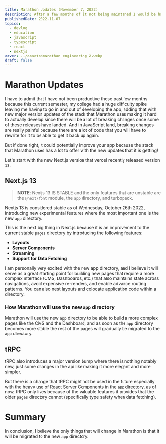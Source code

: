 ```yaml
---
title: Marathon Updates (November 7, 2022)
description: After a few months of it not being maintaned I would be happy to say that marathon is still going being developed! This blog post will tackle on how it will handle the migration from pages to the new app directory.
publishedDate: 2022-11-07
topics:
  - devlog
  - education
  - javascript
  - typescript
  - react
  - nextjs
cover: ../assets/marathon-engineering-2.webp
draft: false
---
```


# Marathon Updates

I have to admit that I have not been productive these past few months because this current semester, my college had a huge difficulty spike leaving me having to go in and out of developing the app, adding that with new major version updates of the stack that Marathon uses making it hard to actually develop since there will be a lot of breaking changes once some of these releases have landed. And in JavaScript land, breaking changes are really painful because there are a lot of code that you will have to rewrite for it to be able to get it back up again.

But if done right, it could potentially improve your app because the stack that Marathon uses has a lot to offer with the new updates that it is getting!

Let's start with the new Next.js version that vercel recently released version `13`.

## Next.js 13

> **NOTE**: Nextjs 13 IS STABLE and the only features that are unstable are the
> `@next/font` module, the `app` directory, and turbopack.

Nextjs 13 is considered stable as of Wednesday, October 26th 2022, introducing new experimental features where the most important one is the new `app` directory.

This is the next big thing in Next.js because it is an improvement to the current stable `pages` directory by introducing the following features:

- **Layouts**
- **Server Components**
- **Streaming**
- **Support for Data Fetching**

I am personally very excited with the new app directory, and I believe it will serve as a great starting point for building new pages that require a more complex interface (CMS, Dashboards, etc.) that also maintains state across navigations, avoid expensive re-renders, and enable advance routing patterns. You can also nest layouts and colocate application code within a directory.

### How Marathon will use the new `app` directory

Marathon will use the new `app` directory to be able to build a more complex pages like the CMS and the Dashboard, and as soon as the `app` directory becomes more stable the rest of the pages will gradually be migrated to the `app` directory.

## tRPC

tRPC also introduces a major version bump where there is nothing notably new, just some changes in the api like making it more elegant and more simpler.

But there is a change that tRPC might not be used in the future especially with the heavy use of React Server Components in the `app` directory, as of now, tRPC only lives because of the valuable features it provides that the older `pages` directory cannot (specifically type safety when data fetching).

# Summary

In conclusion, I believe the only things that will change in Marathon is that it will be migrated to the new `app` directory.
